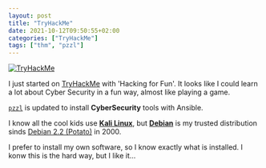 ```yaml
---
layout: post
title: "TryHackMe"
date: 2021-10-12T09:50:55+02:00
categories: ["TryHackMe"]
tags: ["thm", "pzzl"]
---
```


[![TryHackMe](https://tryhackme-badges.s3.amazonaws.com/wastebasket.png)](https://tryhackme.com/p/wastebasket)

I just started on [TryHackMe](https://tryhackme.com/p/wastebasket) with 'Hacking for Fun'. It looks like I could learn a lot about Cyber Security in a fun way, almost like playing a game.

[`pzzl`](/tags/pzzl/) is updated to install **CyberSecurity** tools with Ansible.

I know all the cool kids use [**Kali Linux**](https://www.kali.org/), but 
[**Debian**](https://www.debian.org/) is my trusted distribution sinds [Debian 2.2 (Potato)](https://www.debian.org/releases/potato/) in 2000.

I prefer to install my own software, so I know exactly what is installed.
I konw this is the hard way, but I like it...